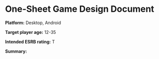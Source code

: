 # One-Sheet Game Design Document

**Platform:** Desktop, Android

**Target player age:** 12-35

**Intended ESRB rating:** T

**Summary:** 